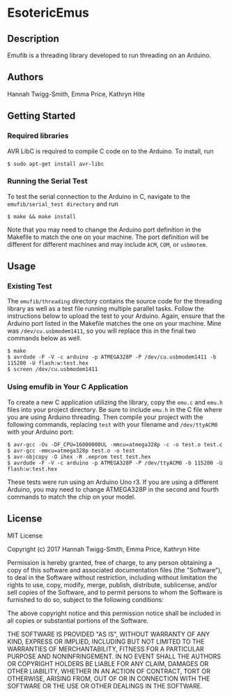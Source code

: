 # EsotericEmus

## Description

Emufib is a threading library developed to run threading on an Arduino.

## Authors

Hannah Twigg-Smith, Emma Price, Kathryn Hite

## Getting Started

### Required libraries

AVR LibC is required to compile C code on to the Arduino.  To install, run

`$ sudo apt-get install avr-libc`

### Running the Serial Test

To test the serial connection to the Arduino in C, navigate to the `emufib/serial_test directory` and run

`$ make && make install`

Note that you may need to change the Arduino port definition in the Makefile to match the one on your machine. The port definition will be different for different machines and may include `ACM`, `COM`, or `usbmotem`. 

## Usage

### Existing Test

The `emufib/threading` directory contains the source code for the threading library as well as a test file running multiple parallel tasks.  Follow the instructions below to upload the test to your Arduino.  Again, ensure that the Arduino port listed in the Makefile matches the one on your machine.  Mine was `/dev/cu.usbmodem1411`, so you will replace this in the final two commands below as well.  


```
$ make
$ avrdude -F -V -c arduino -p ATMEGA328P -P /dev/cu.usbmodem1411 -b 115200 -U flash:w:test.hex
$ screen /dev/cu.usbmodem1411
```


### Using emufib in Your C Application

To create a new C application utilizing the library, copy the `emu.c` and `emu.h` files into your project directory.  Be sure to include `emu.h` in the C file where you are using Arduino threading.  Then compile your project with the following commands, replacing `test` with your filename and `/dev/ttyACM0` with your Arduino port:

```
$ avr-gcc -Os -DF_CPU=16000000UL -mmcu=atmega328p -c -o test.o test.c
$ avr-gcc -mmcu=atmega328p test.o -o test
$ avr-objcopy -O ihex -R .eeprom test test.hex
$ avrdude -F -V -c arduino -p ATMEGA328P -P /dev/ttyACM0 -b 115200 -U flash:w:test.hex
```

These tests were run using an Arduino Uno r3.  If you are using a different Arduino, you may need to change ATMEGA328P in the second and fourth commands to match the chip on your model.


## License

MIT License

Copyright (c) 2017 Hannah Twigg-Smith, Emma Price, Kathryn Hite

Permission is hereby granted, free of charge, to any person obtaining a copy
of this software and associated documentation files (the "Software"), to deal
in the Software without restriction, including without limitation the rights
to use, copy, modify, merge, publish, distribute, sublicense, and/or sell
copies of the Software, and to permit persons to whom the Software is
furnished to do so, subject to the following conditions:

The above copyright notice and this permission notice shall be included in all
copies or substantial portions of the Software.

THE SOFTWARE IS PROVIDED "AS IS", WITHOUT WARRANTY OF ANY KIND, EXPRESS OR
IMPLIED, INCLUDING BUT NOT LIMITED TO THE WARRANTIES OF MERCHANTABILITY,
FITNESS FOR A PARTICULAR PURPOSE AND NONINFRINGEMENT. IN NO EVENT SHALL THE
AUTHORS OR COPYRIGHT HOLDERS BE LIABLE FOR ANY CLAIM, DAMAGES OR OTHER
LIABILITY, WHETHER IN AN ACTION OF CONTRACT, TORT OR OTHERWISE, ARISING FROM,
OUT OF OR IN CONNECTION WITH THE SOFTWARE OR THE USE OR OTHER DEALINGS IN THE
SOFTWARE.

